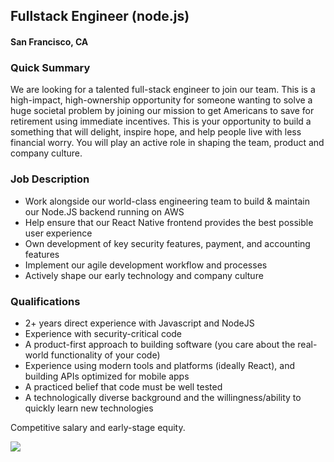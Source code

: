 ## Fullstack Engineer (node.js)
#### San Francisco, CA

### Quick Summary
We are looking for a talented full-stack engineer to join our team. This is a high-impact, high-ownership opportunity for someone wanting to solve a huge societal problem by joining our mission to get Americans to save for retirement using immediate incentives. This is your opportunity to build a something that will delight, inspire hope, and help people live with less financial worry. You will play an active role in shaping the team, product and company culture.

### Job Description
+	Work alongside our world-class engineering team to build & maintain our Node.JS backend running on AWS
+	Help ensure that our React Native frontend provides the best possible user experience
+	Own development of key security features, payment, and accounting features
+	Implement our agile development workflow and processes
+	Actively shape our early technology and company culture

### Qualifications
+	2+ years direct experience with Javascript and NodeJS
+	Experience with security-critical code
+	A product-first approach to building software (you care about the real-world functionality of your code)
+	Experience using modern tools and platforms (ideally React), and building APIs optimized for mobile apps
+	A practiced belief that code must be well tested
+	A technologically diverse background and the willingness/ability to quickly learn new technologies

Competitive salary and early-stage equity.


[<img src='https://dabuttonfactory.com/button.png?t=Apply&f=Calibri-Bold&ts=24&tc=fff&tshs=1&tshc=000&hp=20&vp=8&c=5&bgt=gradient&bgc=3d85c6&ebgc=073763'>](https://letsrockit.ngrok.io/users/auth/github?job_id=tg9uzybhyw1l-fullstack-engineer-node-js)
